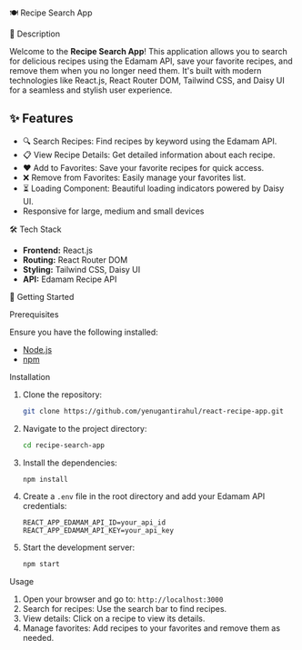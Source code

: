 
 🍽️ Recipe Search App
 

 🌟 Description

Welcome to the **Recipe Search App**! This application allows you to search for delicious recipes using the Edamam API, save your favorite recipes, and remove them when you no longer need them. It's built with modern technologies like React.js, React Router DOM, Tailwind CSS, and Daisy UI for a seamless and stylish user experience.

## ✨ Features

- 🔍 Search Recipes: Find recipes by keyword using the Edamam API.
- 📋 View Recipe Details: Get detailed information about each recipe.
- ❤️ Add to Favorites: Save your favorite recipes for quick access.
- ❌ Remove from Favorites: Easily manage your favorites list.
- ⏳ Loading Component: Beautiful loading indicators powered by Daisy UI.
- Responsive for large, medium and small devices

 🛠️ Tech Stack

- **Frontend:** React.js
- **Routing:** React Router DOM
- **Styling:** Tailwind CSS, Daisy UI
- **API:** Edamam Recipe API

 🚀 Getting Started

Prerequisites

Ensure you have the following installed:
- [Node.js](https://nodejs.org/)
- [npm](https://www.npmjs.com/)

 Installation

1. Clone the repository:
    ```sh
    git clone https://github.com/yenugantirahul/react-recipe-app.git
    ```

2. Navigate to the project directory:
    ```sh
    cd recipe-search-app
    ```

3. Install the dependencies:
    ```sh
    npm install
    ```

4. Create a `.env` file in the root directory and add your Edamam API credentials:
    ```plaintext
    REACT_APP_EDAMAM_API_ID=your_api_id
    REACT_APP_EDAMAM_API_KEY=your_api_key
    ```

5. Start the development server:
    ```sh
    npm start
    ```

 Usage

1. Open your browser and go to: `http://localhost:3000`
2. Search for recipes: Use the search bar to find recipes.
3. View details: Click on a recipe to view its details.
4. Manage favorites: Add recipes to your favorites and remove them as needed.
